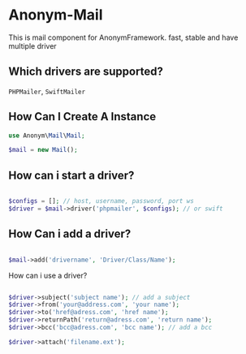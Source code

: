 # Anonym-Mail

This is mail component for AnonymFramework.
fast, stable and have multiple driver

Which drivers are supported?
----------------------

`PHPMailer`, `SwiftMailer`

How Can I Create A Instance
------------------------

```php
use Anonym\Mail\Mail;

$mail = new Mail();

```

How can i start a driver?
-----------------------

```php

$configs = []; // host, username, password, port ws
$driver = $mail->driver('phpmailer', $configs); // or swift

```

How Can i add a driver?
--------------------

```php

$mail->add('drivername', 'Driver/Class/Name');

```


How can i use a driver?

```php

$driver->subject('subject name'); // add a subject
$driver->from('your@address.com', 'your name');
$driver->to('href@adress.com', 'href name');
$driver->returnPath('return@adress.com', 'return name');
$driver->bcc('bcc@adress.com', 'bcc name'); // add a bcc

$driver->attach('filename.ext');

```
